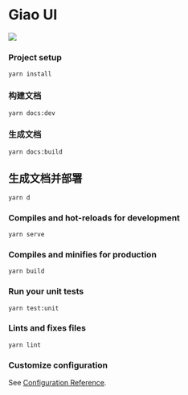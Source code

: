 # Giao UI 
![](https://img.shields.io/npm/v/@wanmaoor/giaoui)

### Project setup
```shell script
yarn install
```

### 构建文档
```shell script
yarn docs:dev
```

### 生成文档
```shell script
yarn docs:build
```

## 生成文档并部署
```shell script
yarn d
```

### Compiles and hot-reloads for development
```shell script
yarn serve
```

### Compiles and minifies for production
```shell script
yarn build
```

### Run your unit tests
```shell script
yarn test:unit
```

### Lints and fixes files
```shell script
yarn lint
```

### Customize configuration
See [Configuration Reference](https://cli.vuejs.org/config/).

